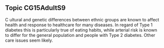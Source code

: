 ## Topic CG15AdultS9
C ultural and genetic differences between ethnic groups are known to affect health and response to healthcare for many diseases. In regard of Type 1 diabetes this is particularly true of eating habits, while arterial risk is known to differ for the general population and people with Type 2 diabetes. Other care issues seem likely.
